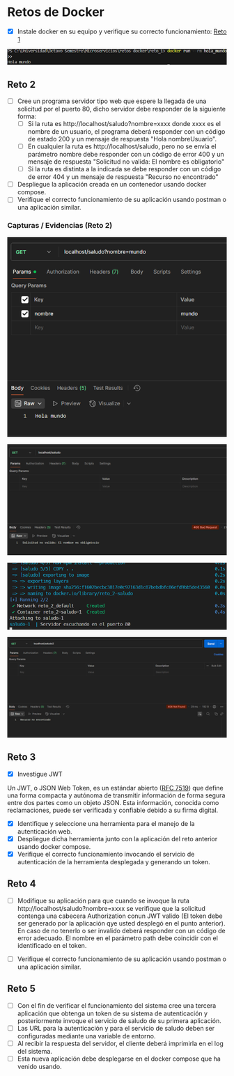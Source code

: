 # Retos de Docker

- [x] Instale docker en su equipo y verifique su correcto funcionamiento: [Reto 1](/Reto_1)

![a](/Images/Reto_1.png)

## Reto 2

- [ ] Cree un programa servidor tipo web que espere la llegada de una solicitud por el puerto 80, dicho
servidor debe responder de la siguiente forma:
  - [ ] Si la ruta es http://localhost/saludo?nombre=xxxx donde xxxx es el nombre de un usuario, el programa deberá responder con un código de estado 200 y un mensaje de respuesta "Hola nombreUsuario".
  - [ ] En cualquier la ruta es http://localhost/saludo, pero no se envía el parámetro nombre debe responder con un código de error 400 y un mensaje de respuesta "Solicitud no valida: El nombre es obligatorio"
  - [ ] Si la ruta es distinta a la indicada se debe responder con un código de error 404 y un mensaje de respuesta "Recurso no encontrado"
- [ ] Despliegue la aplicación creada en un contenedor usando docker compose.
- [ ] Verifique el correcto funcionamiento de su aplicación usando postman o una aplicación similar.

### Capturas / Evidencias (Reto 2)

![Hola mundo](/Images/Reto_2%20-%20Hola%20mundo.png)

![Hola sin nombre](/Images/Reto_2%20-%20Hola%20sin%20nombre.png)

![Servidor corriendo](/Images/Reto_2%20-%20Servidor%20corriendo.png)

![Ruta diferente](/Images/Ruta%20diferente.png)

## Reto 3

- [x] Investigue JWT

Un JWT, o JSON Web Token, es un estándar abierto ([RFC 7519](https://datatracker.ietf.org/doc/html/rfc7519)) que define una forma compacta y autónoma de transmitir información de forma segura entre dos partes como un objeto JSON. Esta información, conocida como reclamaciones, puede ser verificada y confiable debido a su firma digital. 
- [x] Identifique y seleccione una herramienta para el manejo de la autenticación web.
- [x] Despliegue dicha herramienta junto con la aplicación del reto anterior usando docker compose.
- [x] Verifique el correcto funcionamiento invocando el servicio de autenticación de la herramienta desplegada y generando un token.

## Reto 4

- [ ] Modifique su aplicación para que cuando se invoque la ruta http://localhost/saludo?nombre=xxxx se verifique que la solicitud contenga una cabecera Authorization conun JWT valido (El token debe ser generado por la aplicación qye usted desplegó en el punto anterior). En caso de no tenerlo o ser invalido deberá responder con un código de error adecuado. El nombre en el parámetro path debe coincidir con el identificado
en el token.
- [ ] Verifique el correcto funcionamiento de su aplicación usando postman o una aplicación similar.


## Reto 5

- [ ] Con el fin de verificar el funcionamiento del sistema cree una tercera aplicación que obtenga un token de su sistema de autenticación y posteriormente invoque el servicio de saludo de su primera aplicación.
- [ ] Las URL para la autenticación y para el servicio de saludo deben ser configuradas mediante una variable de entorno.
- [ ] Al recibir la respuesta del servidor, el cliente deberá imprimirla en el log del sistema.
- [ ] Esta nueva aplicación debe desplegarse en el docker compose que ha venido usando.
